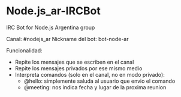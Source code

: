 Node.js_ar-IRCBot
=================

IRC Bot for Node.js Argentina group

Canal: #nodejs_ar
Nickname del bot: bot-node-ar

Funcionalidad:

 - Repite los mensajes que se escriben en el canal
 - Repite los mensajes privados por ese mismo medio
 - Interpreta comandos (solo en el canal, no en modo privado):
    - @hello: simplemente saluda al usuario que envio el comando
    - @meeting: nos indica fecha y lugar de la proxima reunion
